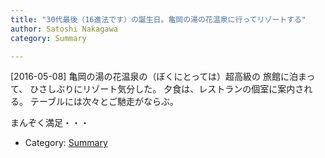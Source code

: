 ```yaml
---
title: "30代最後（16進法です）の誕生日。亀岡の湯の花温泉に行ってリゾートする"
author: Satoshi Nakagawa
category: Summary

---
```


[2016-05-08]  亀岡の湯の花温泉の（ぼくにとっては）超高級の
旅館に泊まって、
ひさしぶりにリゾート気分した。
夕食は、レストランの個室に案内される。
テーブルには次々とご馳走がならぶ。

 まんぞく満足・・・

- Category: [Summary](/categories.html#Summary)

